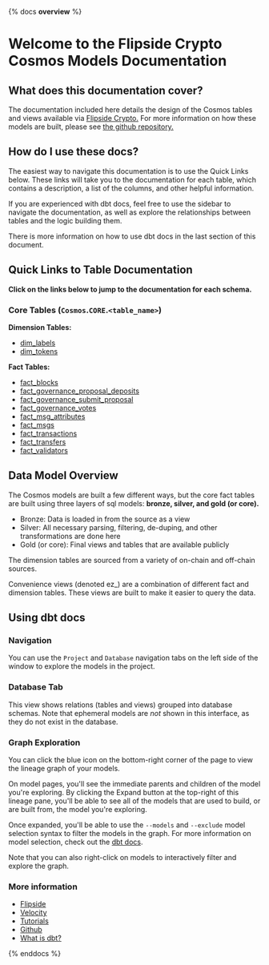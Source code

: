 {% docs __overview__ %}

# Welcome to the Flipside Crypto Cosmos Models Documentation

## **What does this documentation cover?**
The documentation included here details the design of the Cosmos
 tables and views available via [Flipside Crypto.](https://flipsidecrypto.xyz/) For more information on how these models are built, please see [the github repository.](https://github.com/flipsideCrypto/cosmos-models/)

## **How do I use these docs?**
The easiest way to navigate this documentation is to use the Quick Links below. These links will take you to the documentation for each table, which contains a description, a list of the columns, and other helpful information.

If you are experienced with dbt docs, feel free to use the sidebar to navigate the documentation, as well as explore the relationships between tables and the logic building them.

There is more information on how to use dbt docs in the last section of this document.

## **Quick Links to Table Documentation**

**Click on the links below to jump to the documentation for each schema.**

### Core Tables (`Cosmos`.`CORE`.`<table_name>`)

**Dimension Tables:**
- [dim_labels](#!/model/model.cosmos_models.core__dim_labels)
- [dim_tokens](#!/model/model.cosmos_models.core__dim_tokens)

**Fact Tables:**
- [fact_blocks](#!/model/model.cosmos.core__fact_blocks)
- [fact_governance_proposal_deposits](#!/model/model.cosmos.core__fact_governance_proposal_deposits)
- [fact_governance_submit_proposal](#!/model/model.cosmos.core__fact_governance_submit_proposal)
- [fact_governance_votes](#!/model/model.cosmos.core__fact_governance_votes)
- [fact_msg_attributes](#!/model/model.cosmos.core__fact_msg_attributes)
- [fact_msgs](#!/model/model.cosmos.core__fact_msgs)
- [fact_transactions](#!/model/model.cosmos.core__fact_transactions)
- [fact_transfers](#!/model/model.cosmos.core__fact_transfers)
- [fact_validators](#!/model/model.cosmos.core__fact_validators)


## **Data Model Overview**

The Cosmos models are built a few different ways, but the core fact tables are built using three layers of sql models: **bronze, silver, and gold (or core).**

- Bronze: Data is loaded in from the source as a view
- Silver: All necessary parsing, filtering, de-duping, and other transformations are done here
- Gold (or core): Final views and tables that are available publicly

The dimension tables are sourced from a variety of on-chain and off-chain sources.

Convenience views (denoted ez_) are a combination of different fact and dimension tables. These views are built to make it easier to query the data.

## **Using dbt docs**
### Navigation

You can use the ```Project``` and ```Database``` navigation tabs on the left side of the window to explore the models in the project.

### Database Tab

This view shows relations (tables and views) grouped into database schemas. Note that ephemeral models are *not* shown in this interface, as they do not exist in the database.

### Graph Exploration

You can click the blue icon on the bottom-right corner of the page to view the lineage graph of your models.

On model pages, you'll see the immediate parents and children of the model you're exploring. By clicking the Expand button at the top-right of this lineage pane, you'll be able to see all of the models that are used to build, or are built from, the model you're exploring.

Once expanded, you'll be able to use the ```--models``` and ```--exclude``` model selection syntax to filter the models in the graph. For more information on model selection, check out the [dbt docs](https://docs.getdbt.com/docs/model-selection-syntax).

Note that you can also right-click on models to interactively filter and explore the graph.


### **More information**
- [Flipside](https://flipsidecrypto.xyz/)
- [Velocity](https://app.flipsidecrypto.com/velocity?nav=Discover)
- [Tutorials](https://docs.flipsidecrypto.com/our-data/tutorials)
- [Github](https://github.com/FlipsideCrypto/cosmos-models)
- [What is dbt?](https://docs.getdbt.com/docs/introduction)

{% enddocs %}